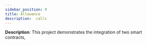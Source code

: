 ```yaml
---
sidebar_position: 9
title: Allowance 
description:  calls
---
```


**Description**: This project demonstrates the integration of two smart contracts,
